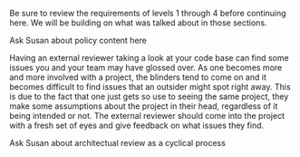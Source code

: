 Be sure to review the requirements of levels 1 through 4 before continuing here. We will be building on what was talked about in those sections.

Ask Susan about policy content here

Having an external reviewer taking a look at your code base can find some issues you and your team may have glossed over. As one becomes more and more involved with a project, the blinders tend to come on and it becomes difficult to find issues that an outsider might spot right away. This is due to the fact that one just gets so use to seeing the same project, they make some assumptions about the project in their head, regardless of it being intended or not. The external reviewer should come into the project with a fresh set of eyes and give feedback on what issues they find.

Ask Susan about architectual review as a cyclical process
